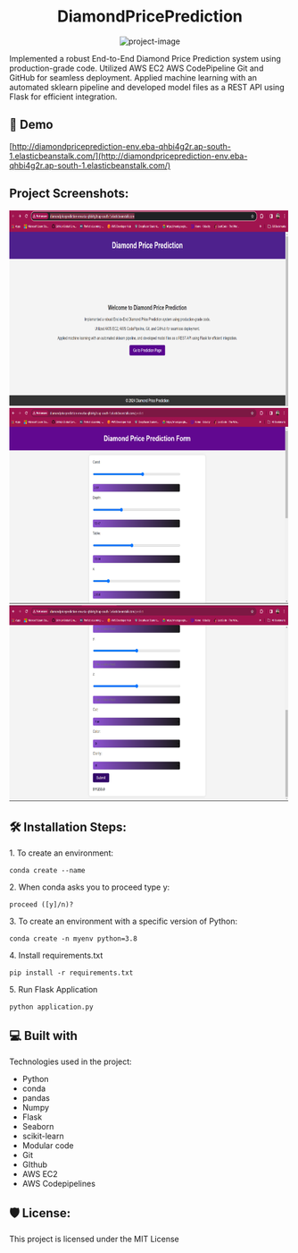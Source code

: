 <h1 align="center" id="title">DiamondPricePrediction</h1>

<p align="center"><img src="https://www.americangemsociety.org/wp-content/uploads/2020/06/labdifference370x250.png" alt="project-image"></p>

<p id="description">Implemented a robust End-to-End Diamond Price Prediction system using production-grade code. Utilized AWS EC2 AWS CodePipeline Git and GitHub for seamless deployment. Applied machine learning with an automated sklearn pipeline and developed model files as a REST API using Flask for efficient integration.</p>

<h2>🚀 Demo</h2>

[http://diamondpriceprediction-env.eba-qhbi4g2r.ap-south-1.elasticbeanstalk.com/](http://diamondpriceprediction-env.eba-qhbi4g2r.ap-south-1.elasticbeanstalk.com/)

<h2>Project Screenshots:</h2>

<img src="https://github.com/Rohitjakkam/DiamondPricePrediction/blob/main/templates/images/Screenshot%202024-01-30%20000758.png" alt="project-screenshot" width="500" height="350/">

<img src="https://github.com/Rohitjakkam/DiamondPricePrediction/blob/main/templates/images/Screenshot%202024-01-30%20000836.png" alt="project-screenshot" width="500" height="350/">

<img src="https://github.com/Rohitjakkam/DiamondPricePrediction/blob/main/templates/images/Screenshot%202024-01-30%20000851.png" alt="project-screenshot" width="500" height="350/">

<h2>🛠️ Installation Steps:</h2>

<p>1. To create an environment:</p>

```
conda create --name 
```

<p>2. When conda asks you to proceed type y:</p>

```
proceed ([y]/n)?
```

<p>3. To create an environment with a specific version of Python:</p>

```
conda create -n myenv python=3.8
```

<p>4. Install requirements.txt</p>

```
pip install -r requirements.txt
```

<p>5. Run Flask Application</p>

```
python application.py
```

  
  
<h2>💻 Built with</h2>

Technologies used in the project:

*   Python
*   conda
*   pandas
*   Numpy
*   Flask
*   Seaborn
*   scikit-learn
*   Modular code
*   Git
*   GIthub
*   AWS EC2
*   AWS Codepipelines

<h2>🛡️ License:</h2>

This project is licensed under the MIT License
